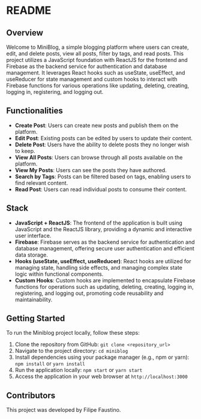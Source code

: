 # README

## Overview

Welcome to MiniBlog, a simple blogging platform where users can create, edit, and delete posts, view all posts, filter by tags, and read posts. This project utilizes a JavaScript foundation with ReactJS for the frontend and Firebase as the backend service for authentication and database management. It leverages React hooks such as useState, useEffect, and useReducer for state management and custom hooks to interact with Firebase functions for various operations like updating, deleting, creating, logging in, registering, and logging out.

## Functionalities

- **Create Post**: Users can create new posts and publish them on the platform.
- **Edit Post**: Existing posts can be edited by users to update their content.
- **Delete Post**: Users have the ability to delete posts they no longer wish to keep.
- **View All Posts**: Users can browse through all posts available on the platform.
- **View My Posts**: Users can see the posts they have authored.
- **Search by Tags**: Posts can be filtered based on tags, enabling users to find relevant content.
- **Read Post**: Users can read individual posts to consume their content.

## Stack

- **JavaScript + ReactJS**: The frontend of the application is built using JavaScript and the ReactJS library, providing a dynamic and interactive user interface.
- **Firebase**: Firebase serves as the backend service for authentication and database management, offering secure user authentication and efficient data storage.
- **Hooks (useState, useEffect, useReducer)**: React hooks are utilized for managing state, handling side effects, and managing complex state logic within functional components.
- **Custom Hooks**: Custom hooks are implemented to encapsulate Firebase functions for operations such as updating, deleting, creating, logging in, registering, and logging out, promoting code reusability and maintainability.

## Getting Started

To run the Miniblog project locally, follow these steps:

1. Clone the repository from GitHub: `git clone <repository_url>`
2. Navigate to the project directory: `cd miniblog`
3. Install dependencies using your package manager (e.g., npm or yarn): `npm install` or `yarn install`
4. Run the application locally: `npm start` or `yarn start`
5. Access the application in your web browser at `http://localhost:3000`

## Contributors

This project was developed by Filipe Faustino.
